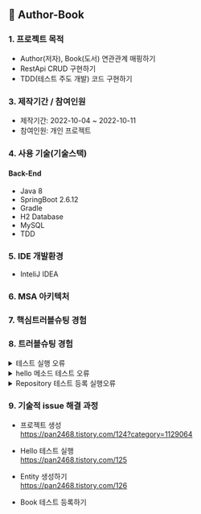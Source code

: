 ## 📌 Author-Book

###  1. 프로젝트 목적 
+ Author(저자), Book(도서) 연관관계 매핑하기
+ RestApi CRUD 구현하기 
+ TDD(테스트 주도 개발) 코드 구현하기 


###  3. 제작기간 / 참여인원
+ 제작기간: 2022-10-04 ~ 2022-10-11 
+ 참여인원: 개인 프로젝트

### 4. 사용 기술(기술스택)
#### Back-End
+ Java 8
+ SpringBoot 2.6.12
+ Gradle
+ H2 Database
+ MySQL
+ TDD

### 5. IDE 개발환경
+ InteliJ IDEA

### 6. MSA 아키텍처

###  7. 핵심트러블슈팅 경험

###  8. 트러블슈팅 경험
<details>
<summary>테스트 실행 오류</summary>
<div markdown="1">

- Execution failed for task ':test'. 
- 원인: InteliJ IDEA Run test using: Gradle -> InteliJ IDEA 변경 후 개선 

<img src="https://user-images.githubusercontent.com/58936137/193999166-8faac97d-ec01-444f-aa82-1bd76e5a4395.png" width="550px" height="400px">
 
</div>
</details> 

<details>
<summary>hello 메소드 테스트 오류</summary>
<div markdown="1">

- java.lang.AssertionError: Status Expected :200 Actual :404
- 원인: hello 메소드 get 주소와 같지 않아 발생

#### 기존 코드
##### HelloControllerTest.class
~~~
   @Test
    public void Hello()throws Exception{
        String hello = "hello";

        mvc.perform(get("/"))
                .andExpect(status().isOk())
                .andExpect(content().string(hello));
    }
~~~

#### 개선 코드
##### HelloControllerTest.class 
~~~
   @Test
    public void Hello()throws Exception{
        String hello = "hello";

        mvc.perform(get("/hello")) // 변경
                .andExpect(status().isOk())
                .andExpect(content().string(hello));
    }
~~~



</div>
</details> 

<details>
<summary>Repository 테스트 등록 실행오류</summary>
<div markdown="1">
 
 - java.lang.NullPointerException
	at com.sprint.repository.BookRepositoryTest.createBookTest(BookRepositoryTest.java:39)
 - Find Why bookRepository could be null <br>
 - 해결 원인: 정확한 원인을 찾지 못했지만 InteliJ IDEA > Invalidate Caches > Invalidate and Restart 클릭하여 재시작 후 해결
 <br>
 File > Invalidate Caches 클릭 <br>
 <img src="https://user-images.githubusercontent.com/58936137/194700981-957bee0e-69d3-42d1-b8bb-b9221a018967.png" width="300px" height="200px">
 
</div>
</details> 

### 9. 기술적 issue 해결 과정
+ 프로젝트 생성<br> 
https://pan2468.tistory.com/124?category=1129064

+ Hello 테스트 실행<br>
https://pan2468.tistory.com/125

+ Entity 생성하기 <br>
https://pan2468.tistory.com/126  

+ Book 테스트 등록하기 <br>





